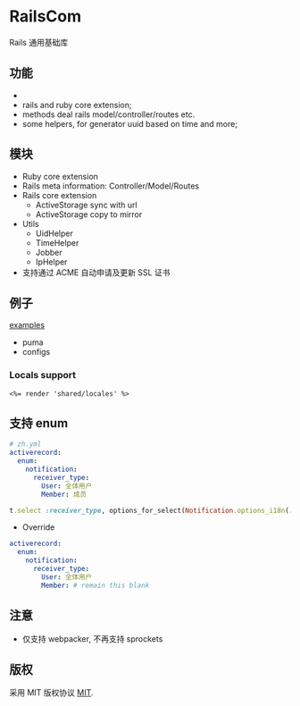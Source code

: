 # RailsCom
Rails 通用基础库

## 功能
* 
* rails and ruby core extension;
* methods deal rails model/controller/routes etc.
* some helpers, for generator uuid based on time and more;

## 模块
* Ruby core extension
* Rails meta information: Controller/Model/Routes
* Rails core extension
  - ActiveStorage sync with url
  - ActiveStorage copy to mirror
* Utils
  - UidHelper
  - TimeHelper
  - Jobber
  - IpHelper
* 支持通过 ACME 自动申请及更新 SSL 证书

## 例子 
[examples](examples)
* puma
* configs

### Locals support

```erb
<%= render 'shared/locales' %>
```

## 支持 enum
```yaml
# zh.yml
activerecord:
  enum:
    notification:
      receiver_type:
        User: 全体用户
        Member: 成员
```

```ruby
t.select :receiver_type, options_for_select(Notification.options_i18n(:receiver_type))
```

* Override 
```yaml
activerecord:
  enum:
    notification:
      receiver_type:
        User: 全体用户
        Member: # remain this blank
```

## 注意
* 仅支持 webpacker, 不再支持 sprockets

## 版权
采用 MIT 版权协议 [MIT](https://opensource.org/licenses/MIT).

